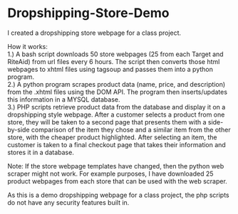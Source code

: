 # Dropshipping-Store-Demo
I created a dropshipping store webpage for a class project.
                                                                                                                                                                         
How it works:                                                                                                                                                             
1.) A bash script downloads 50 store webpages (25 from each Target and RiteAid) from url files every 6 hours. The script then converts those html webpages to xhtml files using tagsoup and passes them into a python program.                                                                                                                     
2.) A python program scrapes product data (name, price, and description) from the .xhtml files using the DOM API. The program then inserts/updates this information in a MYSQL database.                                                                                                                                                           
3.) PHP scripts retrieve product data from the database and display it on a dropshipping style webpage. After a customer selects a product from one store, they will be taken to a second page that presents them with a side-by-side comparison of the item they chose and a similar item from the other store, with the cheaper product highlighted. After selecting an item, the customer is taken to a final checkout page that takes their information and stores it in a database.                           
                                                                                                                                                                         
Note:
If the store webpage templates have changed, then the python web scraper might not work. For example purposes, I have downloaded 25 product webpages from each store that can be used with the web scraper.                                                                                                                                         
                                                                                                                                                                         
As this is a demo dropshipping webpage for a class project, the php scripts do not have any security features built in. 
